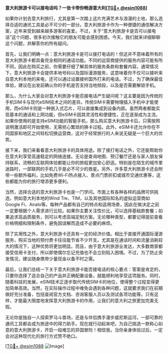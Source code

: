 **意大利旅游卡可以接电话吗？一张卡带你畅游意大利[[TG💪+ @esim1088](https://t.me/s/esim1088)]**

如果你计划去意大利旅行，尤其是第一次踏上这片充满艺术与浪漫的土地，那么选择合适的通讯工具是必不可少的一部分。意大利旅游卡作为一种便捷的通信解决方案，近年来受到越来越多游客的喜爱。不过，关于“意大利旅游卡是否可以接电话”这个问题，很多初次接触它的朋友可能会感到困惑。今天，我们就来详细聊聊这个问题，并解答你的所有疑问。

首先，让我们明确一点：意大利旅游卡是可以接打电话的！但这并不意味着所有的意大利旅游卡都具备完全相同的通话功能。不同的运营商提供的服务内容可能有所不同，因此在购买之前，你需要仔细了解具体的服务条款和套餐内容。通常情况下，意大利旅游卡会提供本地号码以及国际漫游服务，这意味着你不仅可以接听来自意大利本地的来电，还可以通过设置接听国外打来的电话。不过，为了确保最佳体验，建议在出发前确认你的手机是否支持当地频段，以及是否需要解锁手机。

那么，为什么大家会对意大利旅游卡能否接电话产生疑问呢？这主要是因为传统的手机SIM卡与现代eSIM技术之间的差异。传统SIM卡需要物理插入手机中才能使用，而eSIM卡则是一种嵌入式芯片，可以直接集成到设备内部。虽然两者都能实现基本的通话和上网功能，但eSIM卡因其灵活性和便捷性，正在逐渐成为主流。如果你使用的是支持eSIM功能的智能手机，那么购买意大利旅游卡后，只需按照说明激活即可开始使用，无需担心繁琐的换卡过程。此外，eSIM卡还允许你在不同国家和地区之间轻松切换运营商，这对于经常旅行的人来说无疑是一个巨大的优势。

接下来，我们来看看意大利旅游卡的具体用途。除了接打电话之外，它还能帮助你在意大利享受高速稳定的网络连接。无论是查询地图、预订餐厅还是与家人朋友保持联系，流畅的互联网体验都能让你的旅程更加安心舒适。特别是在陌生的城市里迷路时，一部联网的手机几乎是必不可少的救星。另外，许多意大利旅游卡还会附带一些额外福利，比如免费Wi-Fi热点接入、景点门票折扣或城市交通优惠等，这些都能为你的旅行增添更多便利。

当然，选择合适的意大利旅游卡也是一门学问。市面上有各种各样的品牌可供挑选，例如意大利本地的Wind Tre、TIM，以及其他国际知名的虚拟运营商如Google Fi、Airalo等。每种产品都有自己的特点和适用场景，因此在做决定之前一定要根据个人需求进行比较。如果你主要关注性价比，可以选择基础款套餐；如果追求高品质服务，则可以考虑高端定制方案。无论哪种类型，都要记得提前查看价格明细和限制条件，避免因误解而造成不必要的麻烦。

除了实用性之外，意大利旅游卡还具有一定的经济价值。相比于直接开通国际漫游服务，购买当地的预付费卡往往能节省不少开支。尤其是在通话时间和流量消耗较大的情况下，这种优势将更加明显。而且，由于意大利旅游业发达，大多数商家都接受信用卡支付，所以即使偶尔忘记充值也不会立刻陷入困境。不过，为了防止突发情况，建议随身携带少量现金以备不时之需。

最后，让我们总结一下关于意大利旅游卡能否接电话的核心要点：答案是肯定的，只要你选择了适合自己的产品并正确配置设备，就能顺利地享受这项服务。同时，随着科技的发展，eSIM技术正逐步取代传统SIM卡的地位，使得整个过程变得更加简单高效。当然，在实际操作过程中难免会遇到各种问题，这就要求我们在前期做好充分准备，包括查阅官方文档、咨询客服人员以及测试各项功能等。只有这样，才能最大限度地发挥意大利旅游卡的作用，让我们的意大利之旅更加完美无瑕。

无论你是独自一人探索罗马斗兽场，还是与伴侣携手漫步威尼斯运河，一部可靠的通讯工具都会成为旅途中的得力助手。现在就行动起来吧，为自己挑选一款称心如意的意大利旅游卡，开启一段难忘的异国冒险！相信我，当你亲身体验过后，一定会对这种现代化的旅行方式赞不绝口。

[[TG💪+ @esim1088](https://t.me/s/esim1088) ![Image](https://i.postimg.cc/4NQfJmqS/Snipaste-2025-05-13-00-14-12.png)]
